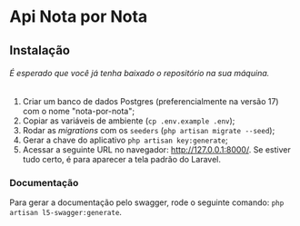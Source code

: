 # Api Nota por Nota

## Instalação

###### É esperado que você já tenha baixado o repositório na sua máquina.

1. Criar um banco de dados Postgres (preferencialmente na versão 17) com o nome "nota-por-nota";
2. Copiar as variáveis de ambiente (`cp .env.example .env`);
3. Rodar as *migrations* com os `seeders` (`php artisan migrate --seed`);
4. Gerar a chave do aplicativo `php artisan key:generate`;
5. Acessar a seguinte URL no navegador: http://127.0.0.1:8000/. Se estiver tudo certo, é para aparecer a tela padrão do Laravel.

### Documentação

Para gerar a documentação pelo swagger, rode o seguinte comando: `php artisan l5-swagger:generate`.
